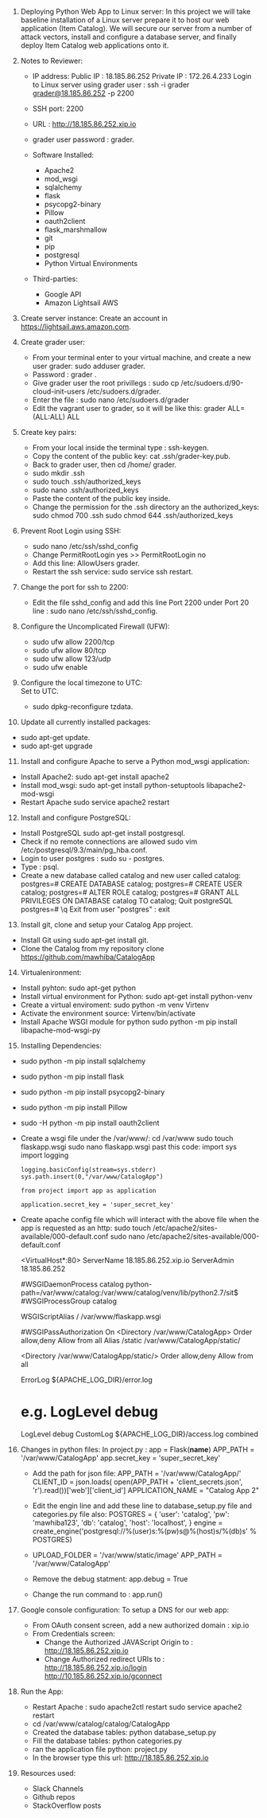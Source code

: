 1. Deploying Python Web App to Linux server:
   In this project we will take baseline installation of a Linux server prepare it to host our web application (Item Catalog). We will secure our server from a number of attack vectors, install and configure a database server, and finally deploy Item Catalog web applications onto it.

2. Notes to Reviewer:
   - IP address:
       Public IP : 18.185.86.252
       Private IP : 172.26.4.233
       Login to Linux server using grader user : ssh -i grader grader@18.185.86.252 -p 2200

   - SSH port: 2200
   - URL : http://18.185.86.252.xip.io
   - grader user password : grader.
   - Software Installed:
     - Apache2
     - mod_wsgi
     - sqlalchemy
     - flask
     - psycopg2-binary
     - Pillow
     - oauth2client
     - flask_marshmallow
     - git
     - pip
     - postgresql
     - Python Virtual Environments
   - Third-parties:
     - Google API
     -  Amazon Lightsail AWS

3. Create server instance:
    Create an account in https://lightsail.aws.amazon.com.

4. Create grader user:
    - From your terminal enter to your virtual machine, and create a new user grader: sudo adduser grader.
    - Password : grader .
    - Give grader user the root privillegs : sudo cp /etc/sudoers.d/90-cloud-init-users /etc/sudoers.d/grader.
    - Enter the file : sudo nano /etc/sudoers.d/grader
    - Edit the vagrant user to grader, so it will be like this: grader ALL=(ALL:ALL) ALL

5. Create key pairs:
    - From your local inside the terminal type : ssh-keygen.
    - Copy the content of the public key: cat .ssh/grader-key.pub.
    - Back to grader user, then cd /home/ grader.
    - sudo mkdir .ssh
    - sudo touch .ssh/authorized_keys
    - sudo nano .ssh/authorized_keys
    - Paste the content of the public key inside.
    - Change the permission for the .ssh directory an the authorized_keys:
      sudo chmod 700 .ssh
      sudo chmod 644 .ssh/authorized_keys

6. Prevent Root Login using SSH:
    - sudo nano /etc/ssh/sshd_config
    - Change PermitRootLogin yes >> PermitRootLogin no
    - Add this line: AllowUsers grader.
    - Restart the ssh service: sudo service ssh restart.

7. Change the port for ssh to 2200:
   - Edit the file sshd_config and add this line Port 2200 under Port 20 line : sudo nano /etc/ssh/sshd_config.

8. Configure the Uncomplicated Firewall (UFW):
   - sudo ufw allow 2200/tcp
   - sudo ufw allow 80/tcp
   - sudo ufw allow 123/udp
   - sudo ufw enable

9. Configure the local timezone to UTC:  
   Set to UTC.
   - sudo dpkg-reconfigure tzdata.

10. Update all currently installed packages:
   - sudo apt-get update.
   - sudo apt-get upgrade

11. Install and configure Apache to serve a Python mod_wsgi application:
   - Install Apache2: sudo apt-get install apache2
   - Install mod_wsgi: sudo apt-get install python-setuptools libapache2-mod-wsgi
   - Restart Apache sudo service apache2 restart

12. Install and configure PostgreSQL:
   - Install PostgreSQL sudo apt-get install postgresql.
   - Check if no remote connections are allowed sudo vim /etc/postgresql/9.3/main/pg_hba.conf.
   - Login to user postgres : sudo su - postgres.
   - Type : psql.
   - Create a new database called catalog and new user called catalog:
      postgres=# CREATE DATABASE catalog;
      postgres=# CREATE USER catalog;
      postgres=# ALTER ROLE catalog;
      postgres=# GRANT ALL PRIVILEGES ON DATABASE catalog TO catalog;
      Quit postgreSQL postgres=# \q
      Exit from user "postgres" : exit

13. Install git, clone and setup your Catalog App project.
   - Install Git using sudo apt-get install git.
   - Clone the Catalog from my repository clone https://github.com/mawhiba/CatalogApp

14. Virtualenironment:
   - Install pyhton: sudo apt-get python
   - Install virtual environment for Python: sudo apt-get install python-venv
   - Create a virtual enviroment: sudo python -m venv Virtenv
   - Activate the environment source: Virtenv/bin/activate
   - Install Apache WSGI module for python sudo python -m pip install libapache-mod-wsgi-py

15. Installing Dependencies:
   - sudo python -m pip install sqlalchemy
   - sudo python -m pip install flask
   - sudo python -m pip install psycopg2-binary
   - sudo python -m pip install Pillow
   - sudo -H python -m pip install oauth2client

- Create a wsgi file under the /var/www/:
  cd /var/www
  sudo touch flaskapp.wsgi
  sudo nano flaskapp.wsgi
  past this code:
      import sys
      import logging

      logging.basicConfig(stream=sys.stderr)
      sys.path.insert(0,"/var/www/CatalogApp")

      from project import app as application

      application.secret_key = 'super_secret_key'

- Create apache config file which will interact with the above file when the app is requested as an http:
  sudo touch /etc/apache2/sites-available/000-default.conf
  sudo nano /etc/apache2/sites-available/000-default.conf

  <VirtualHost*:80>
	ServerName 18.185.86.252.xip.io
	ServerAdmin 18.185.86.252

	#WSGIDaemonProcess catalog python-path=/var/www/catalog:/var/www/catalog/venv/lib/python2.7/sit$
	#WSGIProcessGroup catalog

	WSGIScriptAlias / /var/www/flaskapp.wsgi

	#WSGIPassAuthorization On
	<Directory /var/www/CatalogApp>
		Order allow,deny
		Allow from all
	</Directory>
	Alias /static /var/www/CatalogApp/static/

	<Directory /var/www/CatalogApp/static/>
		Order allow,deny
		Allow from all
	</Directory>

	ErrorLog ${APACHE_LOG_DIR}/error.log
	# e.g. LogLevel debug
	LogLevel debug
	CustomLog ${APACHE_LOG_DIR}/access.log combined
 </VirtualHost>

16. Changes in python files:
     In project.py :
         app = Flask(__name__)
         APP_PATH = '/var/www/CatalogApp'
         app.secret_key = 'super_secret_key'

      - Add the path for json file:
           APP_PATH = '/var/www/CatalogApp/'
           CLIENT_ID = json.loads(
               open(APP_PATH + 'client_secrets.json', 'r').read())['web']['client_id']
           APPLICATION_NAME = "Catalog App 2"

      - Edit the engin line and add these line to database_setup.py file and categories.py file also:
          POSTGRES = { 'user': 'catalog', 'pw': 'mawhiba123', 'db': 'catalog', 'host': 'localhost', }
          engine = create_engine('postgresql://%(user)s:%(pw)s@%(host)s/%(db)s' % POSTGRES)

      - UPLOAD_FOLDER = '/var/www/static/image'
        APP_PATH = '/var/www/CatalogApp'

      - Remove the debug statment: app.debug = True

      - Change the run command to : app.run()

17. Google console configuration:
    To setup a DNS for our web app:
      - From OAuth consent screen, add a new authorized domain : xip.io
      - From Credentials screen:
        - Change the Authorized JAVAScript Origin to : http://18.185.86.252.xip.io
        - Change Authorized redirect URIs to :
          	http://18.185.86.252.xip.io/login
            http://10.185.86.252.xip.io/gconnect

18. Run the App:
    - Restart Apache : sudo apache2ctl restart sudo service apache2 restart
    - cd /var/www/catalog/catalog/CatalogApp
    - Created the database tables: python database_setup.py
    - Fill the database tables: python categories.py
    - ran the application file python: project.py
    - In the browser type this url: http://18.185.86.252.xip.io

19. Resources used:
    - Slack Channels
    - Github repos
    - StackOverflow posts
